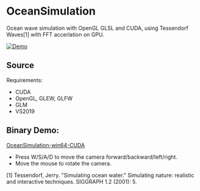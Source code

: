 # OceanSimulation
Ocean wave simulation with OpenGL GLSL and CUDA, using Tessendorf Waves[1] with FFT accerlation on GPU.

[![Demo](https://img.youtube.com/vi/-RGcm5TiJcs/hqdefault.jpg)](https://youtu.be/-RGcm5TiJcs)

## Source
Requirements:

+ CUDA
+ OpenGL, GLEW, GLFW
+ GLM
+ VS2019

## Binary Demo:
[OceanSimulation-win64-CUDA](https://github.com/xuehy/OceanSimulation/blob/master/OceanSim-win64-cuda.zip)
+ Press W/S/A/D to move the camera forward/backward/left/right.
+ Move the mouse to rotate the camera.

[1] Tessendorf, Jerry. "Simulating ocean water." Simulating nature: realistic and interactive techniques. SIGGRAPH 1.2 (2001): 5.
